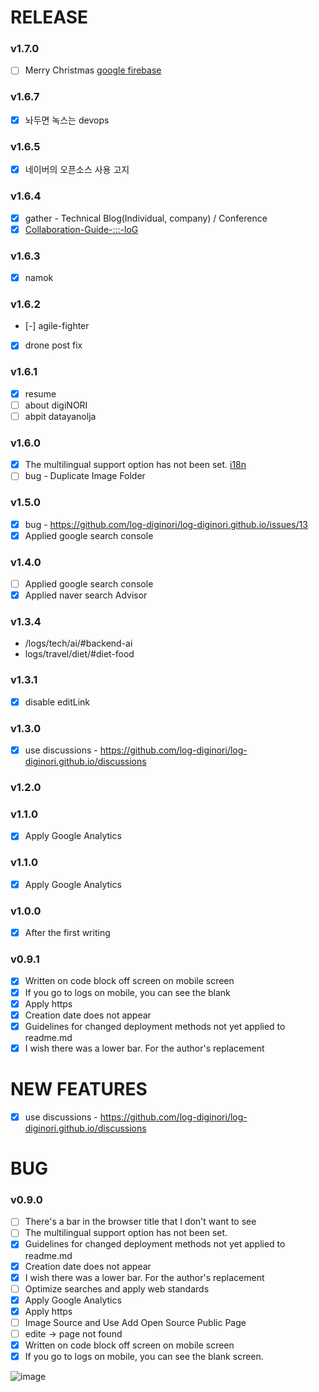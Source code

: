 # RELEASE
### v1.7.0
- [ ] Merry Christmas [google firebase](https://vuepress.vuejs.org/guide/deploy.html#google-firebase)

### v1.6.7
- [x] 놔두면 녹스는 devops

### v1.6.5
- [x] 네이버의 오픈소스 사용 고지

### v1.6.4
- [x] gather - Technical Blog(Individual, company) / Conference
- [x] [Collaboration-Guide-:::-loG](https://github.com/log-diginori/log-diginori.github.io/wiki/Collaboration-Guide-:::-loG)

### v1.6.3
- [x] namok

### v1.6.2
- [-] agile-fighter
- [x] drone post fix

### v1.6.1
- [x] resume
- [ ] about digiNORI
- [ ] abpit datayanolja

### v1.6.0
- [x] The multilingual support option has not been set. [i18n](https://v2.vuepress.vuejs.org/guide/i18n.html)
- [ ] bug - Duplicate Image Folder

### v1.5.0
- [x] bug - https://github.com/log-diginori/log-diginori.github.io/issues/13
- [x] Applied google search console

### v1.4.0
- [ ] Applied google search console
- [x] Applied naver search Advisor

### v1.3.4

- /logs/tech/ai/#backend-ai
- logs/travel/diet/#diet-food

### v1.3.1

- [x] disable editLink

### v1.3.0

- [x] use discussions - https://github.com/log-diginori/log-diginori.github.io/discussions

### v1.2.0

### v1.1.0

- [x] Apply Google Analytics

### v1.1.0

- [x] Apply Google Analytics

### v1.0.0

- [x] After the first writing

### v0.9.1

- [x] Written on code block off screen on mobile screen
- [x] If you go to logs on mobile, you can see the blank
- [x] Apply https
- [x] Creation date does not appear
- [x] Guidelines for changed deployment methods not yet applied to readme.md
- [x] I wish there was a lower bar. For the author's replacement

# NEW FEATURES

- [x] use discussions - https://github.com/log-diginori/log-diginori.github.io/discussions

# BUG

### v0.9.0

- [ ] There's a bar in the browser title that I don't want to see
- [ ] The multilingual support option has not been set.
- [x] Guidelines for changed deployment methods not yet applied to readme.md
- [x] Creation date does not appear
- [x] I wish there was a lower bar. For the author's replacement
- [ ] Optimize searches and apply web standards
- [x] Apply Google Analytics
- [x] Apply https
- [ ] Image Source and Use Add Open Source Public Page
- [ ] edite -> page not found
- [x] Written on code block off screen on mobile screen
- [x] If you go to logs on mobile, you can see the blank screen.

![image](https://user-images.githubusercontent.com/10396850/204098107-a5384d08-fc65-4341-9a19-4b23a0eb3d71.png)
